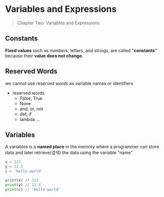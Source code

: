 # Variables and Expressions

> Chapter Two: Variables and Expressions



## Constants

**Fixed values** such as numbers, letters, and strings, are called "**constants**" because their **value does not change.**



## Reserved Words

we cannot use reserved words as variable names or identifiers

- reserved words
  - False, True
  - None
  - and, or, not
  - def, if
  - lambda ...



## Variables

A variables is a **named place** in the memory where a programmer can store data and later retrieve(검색) the data using the variable "name"

```python
x = 123
y = 12.3
c = 'hello world'

print(x) // 123
print(y) // 12.3
print(c) // 'hello world'
```

